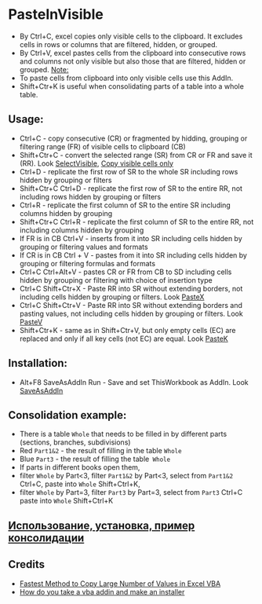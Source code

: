 # PasteInVisible
* By Ctrl+C, excel copies only visible cells to the clipboard. It excludes cells in rows or columns that are filtered, hidden, or grouped.
* By Ctrl+V, excel pastes cells from the clipboard into consecutive rows and columns not only visible but also those that are filtered, hidden or grouped. [Note:](https://support.microsoft.com/en-us/office/copy-visible-cells-only-6e3a1f01-2884-4332-b262-8b814412847e#:~:text=Note%3A%C2%A0Excel%20pastes%20the%20copied%20data%20into%20consecutive%20rows%20or%20columns.)
* To paste cells from clipboard into only visible cells use this AddIn.
* Shift+Ctr+K is useful when consolidating parts of a table into a whole table.
## Usage: 
* Ctrl+C - copy consecutive (CR) or fragmented by hidding, grouping or filtering range (FR) of visible cells to clipboard (CB)
* Shift+Ctr+C - convert the selected range (SR) from CR or FR and save it (RR). Look [SelectVisible](https://github.com/abakum/PasteInVisible/blob/main/PasteInVisible.bas#:~:text=Sub%20SelectVisible), [Copy visible cells only](https://support.microsoft.com/en-us/office/copy-visible-cells-only-6e3a1f01-2884-4332-b262-8b814412847e)
* Ctrl+D - replicate the first row of SR to the whole SR including rows hidden by grouping or filters
* Shift+Ctr+C Ctrl+D - replicate the first row of SR to the entire RR, not including rows hidden by grouping or filters
* Ctrl+R - replicate the first column of SR to the entire SR including columns hidden by grouping
* Shift+Ctr+C Ctrl+R - replicate the first column of SR to the entire RR, not including columns hidden by grouping
* If FR is in CB Ctrl+V - inserts from it into SR including cells hidden by grouping or filtering values and formats
* If CR is in CB Ctrl + V - pastes from it into SR including cells hidden by grouping or filtering formulas and formats
* Ctrl+C Ctrl+Alt+V - pastes CR or FR from CB to SD including cells hidden by grouping or filtering with choice of insertion type
* Ctrl+C Shift+Ctr+X - Paste RR into SR without extending borders, not including cells hidden by grouping or filters. Look [PasteX](https://github.com/abakum/PasteInVisible/blob/main/PasteInVisible.bas#:~:text=Sub%20PasteX)
* Ctrl+C Shift+Ctr+V - Paste RR into SR without extending borders and pasting values, not including cells hidden by grouping or filters. Look [PasteV](https://github.com/abakum/PasteInVisible/blob/main/PasteInVisible.bas#:~:text=Sub%20PasteV)
* Shift+Ctr+K -  same as in Shift+Ctr+V, but only empty cells (EC) are replaced and only if all key cells (not EC) are equal. Look [PasteK](https://github.com/abakum/PasteInVisible/blob/main/PasteInVisible.bas#:~:text=Sub%20PasteK)
## Installation:
* Alt+F8 SaveAsAddIn Run - Save and set ThisWorkbook as AddIn. Look [SaveAsAddIn](https://github.com/abakum/PasteInVisible/blob/main/PasteInVisible.bas#:~:text=Sub%20SaveAsAddIn)
## Сonsolidation example:
* There is a table `Whole` that needs to be filled in by different parts (sections, branches, subdivisions)
* Red `Part1&2` - the result of filling in the table `Whole`
* Blue `Part3` - the result of filling the table` Whole`
* If parts in different books open them,
* filter `Whole` by Part<3, filter `Part1&2` by Part<3, select from `Part1&2` Ctrl+C, paste into `Whole` Shift+Ctrl+K,
* filter `Whole` by Part=3, filter `Part3` by Part=3, select from `Part3` Ctrl+C paste into `Whole` Shift+Ctrl+K
## [Использование, установка, пример консолидации](https://github.com/abakum/PasteInVisible/blob/master/usage.rus.txt)
## Credits
* [Fastest Method to Copy Large Number of Values in Excel VBA](https://stackoverflow.com/questions/36272285/fastest-method-to-copy-large-number-of-values-in-excel-vba)
* [How do you take a vba addin and make an installer](https://stackoverflow.com/questions/18397251/how-do-you-take-a-vba-addin-and-make-an-installer)
